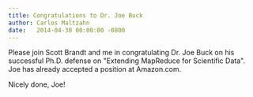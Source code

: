 ```yaml
---
title: Congratulations to Dr. Joe Buck
author: Carlos Maltzahn
date:   2014-04-30 00:00:00 -0800
---
```

Please join Scott Brandt and me in congratulating Dr. Joe Buck on his successful
Ph.D. defense on "Extending MapReduce for Scientific Data". Joe has already
accepted a position at Amazon.com.

Nicely done, Joe!
